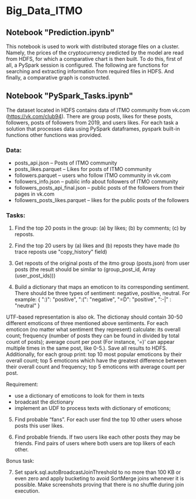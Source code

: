 # Big_Data_ITMO


## Notebook "Prediction.ipynb"

This notebook is used to work with distributed storage files on a cluster. Namely, the prices of the cryptocurrency predicted by the model are read from HDFS, for which a comparative chart is then built.
To do this, first of all, a PySpark session is configured. The following are functions for searching and extracting information from required files in HDFS. And finally, a comparative graph is constructed.


## Notebook "PySpark_Tasks.ipynb"


The dataset located in HDFS contains data of ITMO community from vk.com (https://vk.com/club94). There are group posts, likes for these posts, followers, posts of followers from 2019, and users likes. For each task a solution that processes data using PySpark dataframes, pyspark built-in functions other functions was provided.

### Data:
- posts_api.json – Posts of ITMO community
- posts_likes.parquet – Likes for posts of ITMO community
- followers.parquet – users who follow ITMO community in vk.com
- followers_info.json – public info about followers of ITMO community
- followers_posts_api_final.json – public posts of the followers from their pages in vk.com 
- followers_posts_likes.parquet – likes for the public posts of the followers

### Tasks:
1) Find the top 20 posts in the group: (a) by likes; (b) by comments; (c) by reposts. 

2) Find the top 20 users by (a) likes and (b) reposts they have made (to trace reposts use "copy_history" field) 

3) Get reposts of the original posts of the itmo group (posts.json) from user posts (the result should be similar to (group_post_id, Array (user_post_ids)))

4) Build a dictionary that maps an emoticon to its corresponding sentiment. There should be three types of sentiment: negative, positive, neutral. For example:
{
   ":)": "positive",
   ":(": "negative",
    "=D": "positive",
    ":-|" : "neutral"
} 

UTF-based representation is also ok. The dictionay should contain 30-50 different emoticons of three mentioned above sentiments. For each emoticon (no matter what sentiment they represent) calculate: its overall count; frequency (number of posts they can be found in divided by total count of posts); average count per post (For instance, '=)' can appear multiple times in the same post, like 0-5.). Save all results to HDFS. Additionally, for each group print: top 10 most popular emoticons by their overall count; top 5 emoticons which have the greatest difference between their overall count and frequency; top 5 emoticons with average count per post.

Requirement: 
- use a dictionary of emoticons to look for them in texts
- broadcast the dictionary
- implement an UDF to process texts with dictionary of emoticons;

5) Find probable “fans”. For each user find the top 10 other users whose posts this user likes. 

6) Find probable friends. If two users like each other posts they may be friends. Find pairs of users where both users are top likers of each other.

Bonus task:

7) Set spark.sql.autoBroadcastJoinThreshold to no more than 100 KB or even zero and apply bucketing to avoid SortMerge joins whenever it is possible. Make screenshots proving that there is no shuffle during join execution.
